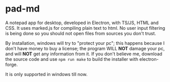 # pad-md
 A notepad app for desktop, developed in Electron, with TS/JS, HTML and CSS.
 It uses marked.js for compiling plain text to html. No user input filtering is being done so you should not open files from sources you don't trust.
 
 By installation, windows will try to "protect your pc"; this happens because I don't have money to buy a license; the program WILL **NOT** damage your pc, and will **NOT** get any information from it.
 If you don't believe me, download the source code and use `npm run make` to build the installer with electron-forge.
 
 It is only supported in windows till now.
